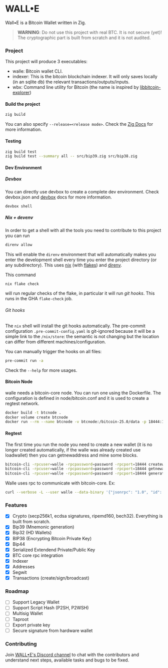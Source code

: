 # WALL•E

Wall•E is a Bitcoin Wallet written in Zig.

> **WARNING**: Do not use this project with real BTC. It is not secure (yet)! The cryptographic part is built from scratch and it is not audited.

### Project

This project will produce 3 executables:

- walle: Bitcoin wallet CLI.
- indexer: This is the bitcoin blockchain indexer. It will only saves locally (in an sqlite db) the relevant transactions/outputs/inputs.
- wbx: Command line utility for Bitcoin (the name is inspired by [libbitcoin-explorer](https://github.com/libbitcoin/libbitcoin-explorer))

#### Build the project

``` bash
zig build
```

You can also specify `--release=<release mode>`. Check the [Zig Docs](https://ziglang.org/learn/build-system/) for more information.

#### Testing

``` bash
zig build test
zig build test --summary all -- src/bip39.zig src/bip38.zig
```

#### Dev Environment

##### Devbox

You can directly use devbox to create a complete dev environment. Check devbox.json and [devbox](https://www.jetify.com/devbox) docs for more information.

``` bash
devbox shell
```

##### Nix + devenv

In order to get a shell with all the tools you need to contribute to this project you can run

```bash
direnv allow
```

This will enable the `direnv` environment that will automatically makes you enter the development shell every time you enter the project directory (or any subdirectory). This uses [nix](https://nixos.org/download/) (with [flakes](https://nixos.wiki/wiki/Flakes)) and [direnv](https://direnv.net).

This command

```bash
nix flake check
```

will run regular checks of the flake, in particular it will run _git hooks_.
This runs in the GHA `flake-check` job.

###### Git hooks

The `nix` shell will install the git hooks automatically.
The pre-commit configuration `.pre-commit-config.yaml` is git-ignored because it will be a simple
link to the `/nix/store`: the semantic is not changing but the location can differ from different
machines/configuration.

You can manually trigger the hooks on all files:

```bash
pre-commit run -a
```

Check the `--help` for more usages.

#### Bitcoin Node

walle needs a bitcoin-core node. You can run one using the Dockerfile. The configuration is defined in node/bitcoin.conf and it is used to create a regtest network.

``` bash
docker build -t btcnode .
docker volume create btcnode
docker run --rm --name btcnode -v btcnode:/bitcoin-25.0/data -p 18444:18443 btcnode
```

#### Regtest

The first time you run the node you need to create a new wallet (it is no longer created automatically, if the walle was already created use loadwallet) then you can getnewaddress and mine some blocks.

``` bash
bitcoin-cli -rpcuser=walle -rpcpassword=password -rpcport=18444 createwallet walle
bitcoin-cli -rpcuser=walle -rpcpassword=password -rpcport=18444 getnewaddress
bitcoin-cli -rpcuser=walle -rpcpassword=password -rpcport=18444 generatetoaddress <nblocks> <address>
```

Walle uses rpc to communicate with bitcoin-core.
Ex:

```bash
curl --verbose -L --user walle --data-binary '{"jsonrpc": "1.0", "id": "walle", "method": "getblockchaininfo", "params": []}' -H 'content-type: text/plain;' 0.0.0.0:18444
```

### Features

- [x] Crypto (secp256k1, ecdsa signatures, ripemd160, bech32). Everything is built from scratch.
- [x] Bip39 (Mnemonic generation)
- [x] Bip32 (HD Wallets)
- [x] BIP38 (Encrypting Bitcoin Private Key)
- [x] Bip44
- [x] Serialized Extendend Private/Public Key
- [x] BTC core rpc integration
- [x] Indexer
- [x] Addresses
- [x] Segwit
- [x] Transactions (create/sign/broadcast)

### Roadmap

- [ ] Support Legacy Wallet
- [ ] Support Script Hash (P2SH, P2WSH)
- [ ] Multisig Wallet
- [ ] Taproot
- [ ] Export private key
- [ ] Secure signature from hardware wallet

### Contributing

Join [WALL•E's Discord channel](https://discord.gg/9e9qnzQAH6) to chat with the contributors and understand next steps, available tasks and bugs to be fixed.
